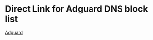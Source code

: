 # Direct Link for Adguard DNS block list

[Adguard](https://raw.githubusercontent.com/BakaTekku/a-dove-is-dumb/refs/heads/main/AdGuard.txt)
